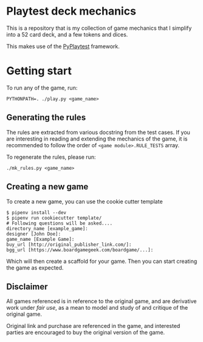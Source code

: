 # Playtest deck mechanics

This is a repository that is my collection of game mechanics that I simplify
into a 52 card deck, and a few tokens and dices.

This makes use of the [PyPlaytest](https://github.com/dat-boris/py-playtest)
framework.

# Getting start

To run any of the game, run:

```
PYTHONPATH=. ./play.py <game_name>
```

## Generating the rules

The rules are extracted from various docstring from the test cases.
If you are interesting in reading and extending the mechanics of
the game,  it is recommended to follow the order of `<game module>.RULE_TESTS`
array.

To regenerate the rules, please run:
```
./mk_rules.py <game_name>
```


## Creating a new game

To create a new game, you can use the cookie cutter template

```
$ pipenv install --dev
$ pipenv run cookiecutter template/
# Following questions will be asked....
directory_name [example_game]:
designer [John Doe]:
game_name [Example Game]:
buy_url [http://original_publisher_link.com/]:
bgg_url [https://www.boardgamegeek.com/boardgame/...]:
```

Which will then create a scaffold for your game.  Then you can start creating
the game as expected.


## Disclaimer

All games referenced is in reference to the original game, and are
derivative work under *fair use*, as a mean to model and study of
and critique of the original game.

Original link and purchase are referenced in the game, and interested
parties are encouraged to buy the original version of the game.
